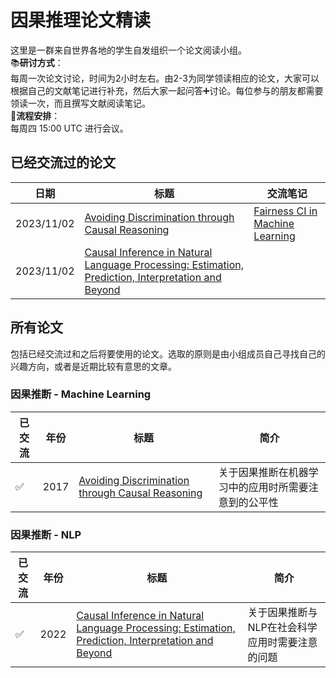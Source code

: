 # 因果推理论文精读
这里是一群来自世界各地的学生自发组织一个论文阅读小组。  
📚**研讨方式**：  
每周一次论文讨论，时间为2小时左右。由2-3为同学领读相应的论文，大家可以根据自己的文献笔记进行补充，然后大家一起问答➕讨论。每位参与的朋友都需要领读一次，而且撰写文献阅读笔记。  
📒**流程安排**：  
每周四 15:00 UTC 进行会议。  
## 已经交流过的论文
|  日期 | 标题 |交流笔记|
|-------|------|------|
|2023/11/02|[Avoiding Discrimination through Causal Reasoning](https://proceedings.neurips.cc/paper/2017/file/f5f8590cd58a54e94377e6ae2eded4d9-Paper.pdf)|[Fairness CI in Machine Learning](https://github.com/Beckhol/Paper-Reading/blob/main/Reading-Notes/Fairness%20CI%20in%20Machine%20Learning.pdf)|
|2023/11/02|[Causal Inference in Natural Language Processing: Estimation, Prediction, Interpretation and Beyond](https://github.com/Beckhol/Paper-Reading/blob/main/Papers/Causal%20Inference%20in%20Natural%20Language%20ProcessingEstimation%2C%20Prediction%2C%20Interpretation%20and%20Beyond.pdf)||

## 所有论文
包括已经交流过和之后将要使用的论文。选取的原则是由小组成员自己寻找自己的兴趣方向，或者是近期比较有意思的文章。
### 因果推断 - Machine Learning
|  已交流 |年份| 标题 |简介|
|-------|-------|------|------| 
|✅|2017|[Avoiding Discrimination through Causal Reasoning](https://proceedings.neurips.cc/paper/2017/file/f5f8590cd58a54e94377e6ae2eded4d9-Paper.pdf)|关于因果推断在机器学习中的应用时所需要注意到的公平性|
### 因果推断 - NLP
|  已交流 |年份| 标题 |简介|
|-------|-------|------|------| 
|✅|2022|[Causal Inference in Natural Language Processing: Estimation, Prediction, Interpretation and Beyond](https://github.com/Beckhol/Paper-Reading/blob/main/Papers/Causal%20Inference%20in%20Natural%20Language%20ProcessingEstimation%2C%20Prediction%2C%20Interpretation%20and%20Beyond.pdf)|关于因果推断与NLP在社会科学应用时需要注意的问题|
